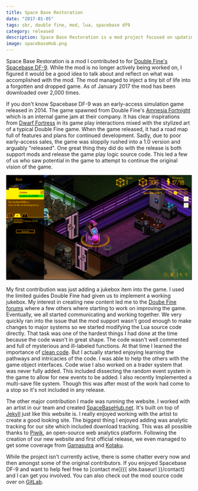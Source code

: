 ```yaml
---
title: Space Base Restoration
date: "2017-01-05"
tags: sbr, double fine, mod, lua, spacebase df9
category: released
description: Space Base Restoration is a mod project focused on updating and adding content to Double Fine's Spacebase DF-9.
image: spacebaseHub.png
---
```


Space Base Restoration is a mod I contributed to for [Double Fine's Spacebase DF-9](http://www.spacebasedf9.com/). While the mod is no longer actively being worked on, I figured it would be a good idea to talk about and reflect on what was accomplished with the mod. The mod managed to inject a tiny bit of life into a forgotten and dropped game. As of January 2017 the mod has been downloaded over 2,000 times.<!-- excerpt -->

If you don't know Spacebase DF-9 was an early-access simulation game released in 2014. The game spawned from Double Fine's [Amnesia Fortnight](https://www.wikiwand.com/en/Amnesia_Fortnight_2014) which is an internal game jam at their company. It has clear inspirations from [Dwarf Fortress](http://www.bay12games.com/dwarves/) in its game play interactions mixed with the stylized art of a typical Double Fine game. When the game released, it had a road map full of features and plans for continued development. Sadly, due to poor early-access sales, the game was sloppily rushed into a 1.0 version and arguably "released". One great thing they did do with the release is both support mods and release the game play logic source code. This led a few of us who saw potential in the game to attempt to continue the original vision of the game.

![Jukebox screenshot](screen00.png)

My first contribution was just adding a jukebox item into the game. I used the limited guides Double Fine had given us to implement a working jukebox. My interest in creating new content led me to the [Doube Fine forums](https://forums.doublefine.com/) where a few others where starting to work on improving the game. Eventually, we all started communicating and working together. We very quickly ran into the issue that the mod support wasn't good enough to make changes to major systems so we started modifying the Lua source code directly. That task was one of the hardest things I had done at the time because the code wasn't in great shape. The code wasn't well commented and full of mysterious and ill-labeled functions. At that time I learned the importance of [clean code](https://www.amazon.com/Clean-Code-Handbook-Software-Craftsmanship/dp/0132350882). But I actually started enjoying learning the pathways and intricacies of the code. I was able to help the others with the game object interfaces. Code wise I also worked on a trader system that was never fully added. This included dissecting the random event system in the game to allow for new events to be added. I also recently Implemented a multi-save file system. Though this was after most of the work had come to a stop so it's not included in any release.

The other major contribution I made was running the website. I worked with an artist in our team and created [SpaceBaseHub.net](http://www.spacebasehub.net/). It's built on top of [Jekyll](http://jekyllrb.com/) just like this website is. I really enjoyed working with the artist to create a good looking site. The biggest thing I enjoyed adding was analytic tracking for our site which included download tracking. This was all possible thanks to [Piwik](https://piwik.org/), an open-source web analytics platform. Following the creation of our new website and first official release, we even managed to get some coverage from [Gamasutra](http://www.gamasutra.com/view/news/255601/Modders_pick_up_Spacebase_development_where_Double_Fine_left_off.php) and [Kotaku](http://kotaku.com/fans-keep-working-on-cancelled-strategy-game-1735075779).

While the project isn't currently active, there is some chatter every now and then amongst some of the original contributors. If you enjoyed Spacebase DF-9 and want to help feel free to [contact me]({{ site.baseurl }}/contact) and I can get you involved. You can also check out the mod source code over on [GitLab](https://gitlab.com/derelictgames/spacebase-v2-updated-code).
